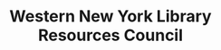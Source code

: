 ---
layout: repo
title: "Western New York Library Resources Council"
id: 19744
permalink: repos/19744/
---